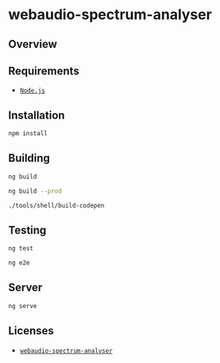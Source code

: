 # webaudio-spectrum-analyser

## Overview

## Requirements

- [`Node.js`](https://nodejs.org/)

## Installation

```bash
npm install
```

## Building

```bash
ng build
```

```bash
ng build --prod
```

```bash
./tools/shell/build-codepen
```

## Testing

```bash
ng test
```

```bash
ng e2e
```

## Server

```bash
ng serve
```

## Licenses

* [`webaudio-spectrum-analyser`](LICENSE)
